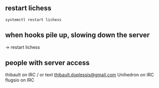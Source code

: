 ## restart lichess

`systemctl restart lichess`

## when hooks pile up, slowing down the server

-> restart lichess

## people with server access

thibault on IRC / or text thibault.duplessis@gmail.com
Unihedron on IRC
flugsio on IRC